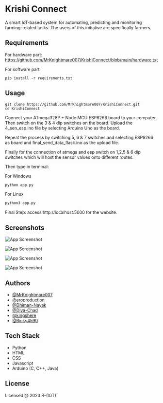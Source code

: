 
# Krishi Connect

A smart IoT-based system for automating, predicting and monitoring farming-related tasks. The users of this initiative are specifically farmers.


## Requirements

For hardware part:
https://github.com/MrKnightmare007/KrishiConnect/blob/main/hardware.txt

For software part
```
pip install -r requirements.txt
```
## Usage

```git
git clone https://github.com/MrKnightmare007/KrishiConnect.git
cd KrishiConnect
```
Connect your ATmega328P + Node MCU ESP8266 board to your computer.
Then switch on the 3 & 4 dip switches on the board.
Upload the 4_sen_esp.ino file by selecting Arduino Uno as the board.

Repeat the process by switching 5, 6 & 7 switches and selecting ESP8266 as board and final_send_data_flask.ino as the upload file.

Finally for the connection of atmega and esp switch on 1,2,5 & 6 dip switches which will host the sensor values onto different routes.

Then type in terminal:

For Windows
```python
python app.py
```
For Linux
```python
python3 app.py
```

Final Step: 
access http://localhost:5000 for the website.

## Screenshots

![App Screenshot](https://i.ibb.co/dWWxzzQ/image.png)

![App Screenshot](https://i.ibb.co/bWn0Sz9/image.png)

![App Screenshot](https://i.ibb.co/vh0F0qj/image.png)

![App Screenshot](https://i.ibb.co/8KrwG0X/image.png)




## Authors

- [@MrKnightmare007](https://github.com/MrKnightmare007)
- [@aroproduction](https://www.github.com/aroproduction)
- [@Dhiman-Nayak](https://github.com/Dhiman-Nayak)
- [@Diya-Chad](https://github.com/Diya-Chad)
- [@kingshere](https://github.com/kingshere)
- [@Ricky4590](https://github.com/Ricky4590)

  



## Tech Stack

- Python
- HTML
- CSS
- Javascript
- Arduino (C, C++, Java)


## License

Licensed @ 2023 R-(IOT)


